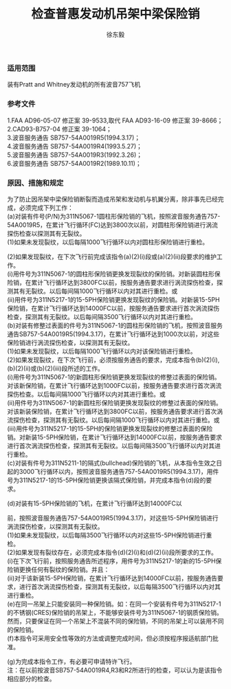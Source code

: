 ﻿---
amendno: 39-1610  
cadno: CAD1996-B757-04  
title: 检查普惠发动机吊架中梁保险销  
publishdate: 1996-04-15  
effdate: 1996-04-16  
acmodels: ["B757"]  
tags: []  
engs: []  
pns: ["311N5067-1","311N5211-1"]  
mfrs: ["BOEING","PW"]  
admins: 西南管理局  
author: 徐东毅  
---
  
### 适用范围  
装有Pratt and Whitney发动机的所有波音757飞机  
  
<!--more-->  
### 参考文件  
  1.FAA AD96-05-07  修正案 39-9533,取代 FAA AD93-16-09 修正案 39-8666；  
  2.CAD93-B757-04  修正案 39-1064；  
  3.波音服务通告 SB757-54A0019R5(1994.3.17)；  
  4.波音服务通告 SB757-54A0019R4(1993.5.27)；  
  5.波音服务通告 SB757-54A0019R3(1992.3.26)；  
  6.波音服务通告 SB757-54A0019R2(1989.10.11)；  
  
### 原因、措施和规定  

  为了防止因吊架中梁保险销断裂而造成吊架和发动机与机翼分离，除非事先已经完成，必须完成下列工作：  
  (a)对装有件号(P/N)为311N5067-1圆柱形保险销的飞机，按照波音服务通告757-54A0019R5，在累计飞行循环(FC)达到3800次以前，对圆柱形保险销进行涡流探伤检查以探测其有无裂纹。  
  (1)如果未发现裂纹，以后每隔1000飞行循环以内对圆柱形保险销进行重检。  
  
  (2)如果发现裂纹，在下次飞行前完成该指令(a)(2)(i)段或(a)(2)(ii)段要求的维护工作。  
(i)用件号为311N5067-1的圆柱形保险销更换发现裂纹的保险销。对新装圆柱形保险销，在累计飞行循环达到3800FC以前，按服务通告要求进行涡流探伤检查，探测其有无裂纹。以后每间隔1000飞行循环以内对其进行重检。或  
(ii)用件号为311N5217-1的15-5PH保险销更换发现裂纹的保险销。对新装15-5PH保险销，在累计飞行循环达到14000FC以前，按服务通告要求进行首次涡流探伤检查，探测其有无裂纹。以后每间隔3500飞行循环以内对其进行重检。  
  (b)对装有修整过表面的件号为311N5067-1的圆柱形保险销的飞机，按照波音服务通告SB757-54A0019R5(1994.3.17)，在累计飞行循环达到1000次以前，对这些保险销进行涡流探伤检查，以探测其有无裂纹。  
  (1)如果未发现裂纹，以后每隔1000飞行循环以内对该保险销进行重检。  
  (2)如果发现裂纹，在下次飞行前，必须按服务通告的要求，完成本指令(b)(2)(i),(b)(2)(ii)或(b)(2)(iii)段所述的工作。  
(i)用件号为311N5067-1的新圆柱形保险销更换发现裂纹的修整过表面的保险销。对该新保险销，在累计飞行循环达到1000FC以前，按服务通告要求进行首次涡流探伤检查。以后每间隔1000飞行循环以内对其进行重检。或  
(ii)用件号为311N5067-1的新圆柱形保险销更换发现裂纹的修整过表面的保险销。对该新装保险销，在累计飞行循环达到3800FC以前，按服务通告要求进行首次涡流探伤检查，探测其有无裂纹。以后每间隔1000飞行循环以内对其进行重检。或  
(iii)用件号为311N5217-1的15-5PH的保险销更换发现裂纹的修整过表面的保险销。对新装15-5PH保险销，在累计飞行循环达到14000FC以前，按服务通告要求进行首次涡流探伤检查，探测其有无裂纹。以后每间隔3500飞行循环以内对其进行重检。  
  (c)对装有件号为311N5211-1的隔式(bullchead)保险销的飞机，从本指令生效之日起的3000飞行循环以内，按照波音服务通告757-54A0019R5(1994.3.17)，用件号为311N5217-1的15-5PH保险销更换该隔式保险销，并完成本指令(d)段的要求。  
  
  (d)对装有15-5PH保险销的飞机，在累计飞行循环达到14000FC以  
  
前，按照波音服务通告757-54A0019R5(1994.3.17)，对这些15-5PH保险销进行涡流探伤检查，以探测其有无裂纹。  
  (1)如果未发现裂纹，以后每隔3500飞行循环以内对这些15-5PH保险销进行重检。  
  (2)如果发现有裂纹存在，必须完成本指令(d)(2)(i)和(d)(2)(ii)段所要求的工作。  
(i)在下次飞行前，按照服务通告所述程序，用件号为311N5217-1的新的15-5PH保险销更换任何有裂纹的保险销。并且：  
(ii)对于该新装15-5PH保险销，在累计飞行循环达到14000FC以前，按服务通告要求，进行首次涡流探伤检查，探测其有无裂纹，以后每隔3500飞行循环以内对其进行重检。  
  (e)在同一吊架上只能安装同一种保险销。如：在同一个安装有件号为311N5217-1的不锈钢(CRES)保险销的吊架上，不能够安装件号为311N5067-1的钢质保险销。然而，只要保证在同一个吊架上不混装不同的保险销，不同的吊架上可以装用不同的保险销。  
  (f)本指令可采用安全性等效的方法或调整完成时间，但必须按程序报适航部门批准。  
  
  (g)为完成本指令工作，有必要可申请特许飞行。  
  注：在以前按波音SB757-54A0019R4,R3和R2所进行的检查，可以认为是该指令相应部分的检查。  

